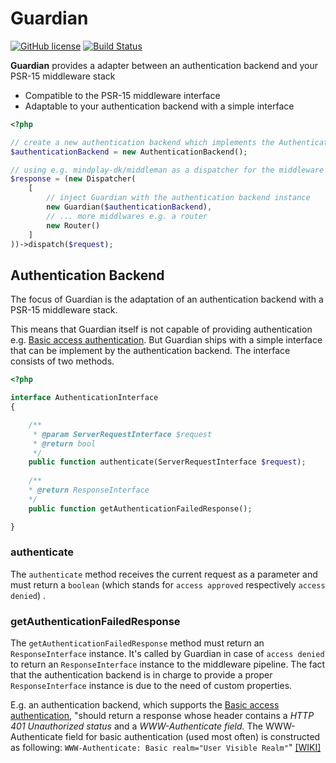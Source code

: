 # Guardian

[![GitHub license](https://img.shields.io/github/license/timtegeler/guardian.svg)]()
[![Build Status](https://travis-ci.org/timtegeler/guardian.svg?branch=master)](https://travis-ci.org/timtegeler/guardian)

**Guardian** provides a adapter between an authentication backend and your PSR-15 middleware stack

- Compatible to the PSR-15 middleware interface 
- Adaptable to your authentication backend with a simple interface

```php
<?php

// create a new authentication backend which implements the AuthenticationInterface
$authenticationBackend = new AuthenticationBackend();

// using e.g. mindplay-dk/middleman as a dispatcher for the middleware stack
$response = (new Dispatcher(
    [   
        // inject Guardian with the authentication backend instance
        new Guardian($authenticationBackend),
        // ... more middlwares e.g. a router
        new Router()
    ]
))->dispatch($request);
```

## Authentication Backend

The focus of Guardian is the adaptation of an authentication backend with a PSR-15 middleware stack. 

This means that Guardian itself is not capable of providing authentication e.g. [Basic access authentication](https://en.wikipedia.org/wiki/Basic_access_authentication). But Guardian ships with a simple interface that can be implement by the authentication backend. The interface consists of two methods. 
 
```php
<?php

interface AuthenticationInterface
{

    /**
     * @param ServerRequestInterface $request
     * @return bool
     */
    public function authenticate(ServerRequestInterface $request);
    
    /**
    * @return ResponseInterface
    */
    public function getAuthenticationFailedResponse();

}
```

### authenticate

The `authenticate` method receives the current request as a parameter and must return a `boolean` (which stands for `access approved` respectively `access denied`) . 

### getAuthenticationFailedResponse

The `getAuthenticationFailedResponse` method must return an `ResponseInterface` instance. It's called by Guardian in case of `access denied` to return an `ResponseInterface` instance to the middleware pipeline. The fact that the authentication backend is in charge to provide a proper `ResponseInterface` instance is due to the need of custom properties.

E.g. an authentication backend, which supports the [Basic access authentication](https://en.wikipedia.org/wiki/Basic_access_authentication), "should return a response whose header contains a *HTTP 401 Unauthorized status* and a *WWW-Authenticate field.* The WWW-Authenticate field for basic authentication (used most often) is constructed as following:  `WWW-Authenticate: Basic realm="User Visible Realm"`" [[WIKI]](https://en.wikipedia.org/wiki/Basic_access_authentication#Server_side)

